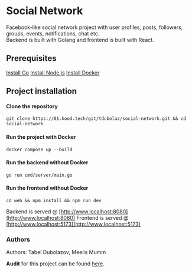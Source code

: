 # Social Network

Facebook-like social network project with user profiles, posts, followers, groups, events, notifications, chat etc.<br>
Backend is built with Golang and frontend is built with React.

## Prerequisites

[Install Go](https://go.dev)
[Install Node.js](https://nodejs.org/en/)
[Install Docker](https://www.docker.com)

## Project installation

#### Clone the repository

```
git clone https://01.kood.tech/git/tdubolaz/social-network.git && cd social-network
```

#### Run the project with Docker

```
docker compose up --build
```

#### Run the backend without Docker

```
go run cmd/server/main.go
```

#### Run the frontend without Docker

```
cd web && npm install && npm run dev
```

Backend is served @ [http://www.localhost:8080](http://www.localhost:8080)
Frontend is served @ [http://www.localhost:5173](http://www.localhost:5173)

### Authors

Authors: Tabel Dubolazov, Meelis Mumm

<b>Audit</b> for this project can be found [here](https://01.kood.tech/git/root/public/src/branch/master/subjects/social-network/audit).

